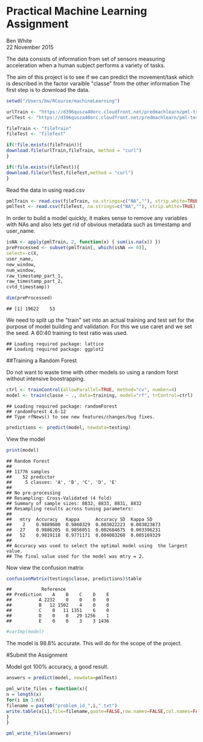 # Practical Machine Learning Assignment
Ben White  
22 November 2015  


The data consists of information from set of sensors measuring acceleration when a human subject performs a variety of tasks.

The aim of this project is to see if we can predict the movement/task which is described in the factor varaible "classe" from the other information
The first step is to download the data.


```r
setwd("/Users/bw/RCourse/machineLearning")

urlTrain <- "https://d396qusza40orc.cloudfront.net/predmachlearn/pml-training.csv"
urlTest <- "https://d396qusza40orc.cloudfront.net/predmachlearn/pml-testing.csv"

fileTrain <- "fileTrain"
fileTest <- "fileTest"

if(!file.exists(fileTrain)){ 
download.file(urlTrain,fileTrain, method = "curl")
}

if(!file.exists(fileTest)){ 
download.file(urlTest,fileTest,method = "curl")
}
```

Read the data in using read.csv


```r
pmlTrain <- read.csv(fileTrain, na.strings=c("NA",""), strip.white=TRUE)
pmlTest <- read.csv(fileTest, na.strings=c("NA",""), strip.white=TRUE)
```

In order to build a model quickly, it makes sense to remove any variables with NAs and also lets get rid of obvious metadata such as timestamp and user_name.


```r
isNA <- apply(pmlTrain, 2, function(x) { sum(is.na(x)) })
preProcessed <- subset(pmlTrain[, which(isNA == 0)], 
select=-c(X, 
user_name,
new_window, 
num_window,
raw_timestamp_part_1, 
raw_timestamp_part_2, 
cvtd_timestamp))

dim(preProcessed)
```

```
## [1] 19622    53
```

We need to split up the "train" set into an actual training and test set for the purpose of model building and validation. For this we use caret and we set the seed. A 60:40 training to test ratio was used.


```
## Loading required package: lattice
## Loading required package: ggplot2
```

##Training a Random Forest

Do not want to waste time with other models so using a random forst without intensive boostrapping.

```r
ctrl <- trainControl(allowParallel=TRUE, method="cv", number=4)
model <- train(classe ~ ., data=training, model="rf", trControl=ctrl)
```

```
## Loading required package: randomForest
## randomForest 4.6-12
## Type rfNews() to see new features/changes/bug fixes.
```

```r
predictions <- predict(model, newdata=testing)
```

View the model


```r
print(model)
```

```
## Random Forest 
## 
## 11776 samples
##    52 predictor
##     5 classes: 'A', 'B', 'C', 'D', 'E' 
## 
## No pre-processing
## Resampling: Cross-Validated (4 fold) 
## Summary of sample sizes: 8832, 8833, 8831, 8832 
## Resampling results across tuning parameters:
## 
##   mtry  Accuracy   Kappa      Accuracy SD  Kappa SD   
##    2    0.9889600  0.9860329  0.003022223  0.003823873
##   27    0.9886205  0.9856051  0.002684675  0.003396231
##   52    0.9819118  0.9771171  0.004083260  0.005169329
## 
## Accuracy was used to select the optimal model using  the largest value.
## The final value used for the model was mtry = 2.
```

Now view the confusion matrix


```r
confusionMatrix(testing$classe, predictions)$table
```

```
##           Reference
## Prediction    A    B    C    D    E
##          A 2232    0    0    0    0
##          B   12 1502    4    0    0
##          C    0   11 1351    6    0
##          D    0    0   29 1256    1
##          E    0    0    3    3 1436
```

```r
#varImp(model)
```

The model is 98.8% accurate. This will do for the scope of the project.

#Submit the Assignment

Model got 100% accuracy, a good result.


```r
answers = predict(model, newdata=pmlTest)

pml_write_files = function(x){
n = length(x)
for(i in 1:n){
filename = paste0("problem_id_",i,".txt")
write.table(x[i],file=filename,quote=FALSE,row.names=FALSE,col.names=FALSE)
}
}

pml_write_files(answers)
```


